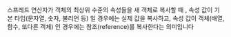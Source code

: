 스프레드 연산자가 객체의 최상위 수준의 속성들을 새 객체로 복사할 때 , 속성 값이 기본 타입(문자열, 숫자, 불리언 등) 일 경우에는 실제 값을 복사하고, 속성 값이 객체(배열, 함수, 또다른 객체) 인 경우에는 참조(reference)를 복사한다는 의미입니다